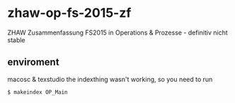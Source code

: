 # zhaw-op-fs-2015-zf
ZHAW Zusammenfassung FS2015 in Operations &amp; Prozesse - definitiv nicht stable

## enviroment
macosc & texstudio
the indexthing wasn't working, so you need to run 
```
$ makeindex OP_Main
```
